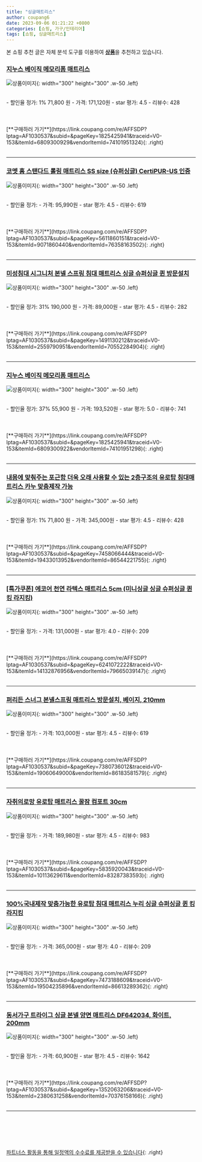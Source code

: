 ```yaml
---
title: "싱글매트리스"
author: coupang6
date: 2023-09-06 01:21:22 +0800
categories: [쇼핑, 가구/인테리어]
tags: [쇼핑, 싱글매트리스]
---
```


본 쇼핑 추천 글은 자체 분석 도구를 이용하여 [**상품**](https://link.coupang.com/a/bao1ui)을 추천하고 있습니다.

### [지누스 베이직 메모리폼 매트리스](https://link.coupang.com/re/AFFSDP?lptag=AF1030537&subid=&pageKey=1825425941&traceid=V0-153&itemId=6809300929&vendorItemId=74101951324)

![상품이미지](https://thumbnail10.coupangcdn.com/thumbnails/remote/230x230ex/image/rs_quotation_api/he7twe8m/1a519b85edea467d8f7e199d4f8dd4f3.jpg){: width="300" height="300" .w-50 .left}


<br>
- 할인율 정가: 1%  71,800   원
- 가격: 171,120원
- star 평가: 4.5
- 리뷰수: 428
<br>
<br>
<br>
<br>
[**구매하러 가기**](https://link.coupang.com/re/AFFSDP?lptag=AF1030537&subid=&pageKey=1825425941&traceid=V0-153&itemId=6809300929&vendorItemId=74101951324){: .right}
<br>
<br>

---

### [코멧 홈 스탠다드 롤링 매트리스 SS size (슈퍼싱글) CertiPUR-US 인증](https://link.coupang.com/re/AFFSDP?lptag=AF1030537&subid=&pageKey=5611860151&traceid=V0-153&itemId=9071860440&vendorItemId=76358163502)

![상품이미지](https://thumbnail9.coupangcdn.com/thumbnails/remote/230x230ex/image/retail/images/94201019870483-843971bb-394e-45eb-9b44-e3a632c0aed8.jpg){: width="300" height="300" .w-50 .left}


<br>
- 할인율 정가: 
- 가격: 95,990원
- star 평가: 4.5
- 리뷰수: 619
<br>
<br>
<br>
<br>
[**구매하러 가기**](https://link.coupang.com/re/AFFSDP?lptag=AF1030537&subid=&pageKey=5611860151&traceid=V0-153&itemId=9071860440&vendorItemId=76358163502){: .right}
<br>
<br>

---

### [미성침대 시그니처 본넬 스프링 침대 매트리스 싱글 슈퍼싱글 퀸 방문설치](https://link.coupang.com/re/AFFSDP?lptag=AF1030537&subid=&pageKey=1491130212&traceid=V0-153&itemId=2559790951&vendorItemId=70552284904)

![상품이미지](https://thumbnail9.coupangcdn.com/thumbnails/remote/230x230ex/image/vendor_inventory/6c1e/659876ca9c9c40524e9b22f3a4c970a26cd9c47c0608dfb4e343ee3a9079.jpg){: width="300" height="300" .w-50 .left}


<br>
- 할인율 정가: 31%  190,000   원
- 가격: 89,000원
- star 평가: 4.5
- 리뷰수: 282
<br>
<br>
<br>
<br>
[**구매하러 가기**](https://link.coupang.com/re/AFFSDP?lptag=AF1030537&subid=&pageKey=1491130212&traceid=V0-153&itemId=2559790951&vendorItemId=70552284904){: .right}
<br>
<br>

---

### [지누스 베이직 메모리폼 매트리스](https://link.coupang.com/re/AFFSDP?lptag=AF1030537&subid=&pageKey=1825425941&traceid=V0-153&itemId=6809300922&vendorItemId=74101951298)

![상품이미지](https://thumbnail10.coupangcdn.com/thumbnails/remote/230x230ex/image/rs_quotation_api/he7twe8m/1a519b85edea467d8f7e199d4f8dd4f3.jpg){: width="300" height="300" .w-50 .left}


<br>
- 할인율 정가: 37%  55,900   원
- 가격: 193,520원
- star 평가: 5.0
- 리뷰수: 741
<br>
<br>
<br>
<br>
[**구매하러 가기**](https://link.coupang.com/re/AFFSDP?lptag=AF1030537&subid=&pageKey=1825425941&traceid=V0-153&itemId=6809300922&vendorItemId=74101951298){: .right}
<br>
<br>

---

### [내몸에 맞춰주는 포근함 더욱 오래 사용할 수 있는 2층구조의 유로탑 침대매트리스 카누 맞춤제작 가능](https://link.coupang.com/re/AFFSDP?lptag=AF1030537&subid=&pageKey=7458066444&traceid=V0-153&itemId=19433013952&vendorItemId=86544221755)

![상품이미지](https://thumbnail8.coupangcdn.com/thumbnails/remote/230x230ex/image/vendor_inventory/e911/b5729bc3924410fbdbd721c97a24531b395e2fd35f7842d3b74c5721efa5.jpg){: width="300" height="300" .w-50 .left}


<br>
- 할인율 정가: 1%  71,800   원
- 가격: 345,000원
- star 평가: 4.5
- 리뷰수: 428
<br>
<br>
<br>
<br>
[**구매하러 가기**](https://link.coupang.com/re/AFFSDP?lptag=AF1030537&subid=&pageKey=7458066444&traceid=V0-153&itemId=19433013952&vendorItemId=86544221755){: .right}
<br>
<br>

---

### [[특가쿠폰] 에코어 천연 라텍스 매트리스 5cm (미니싱글 싱글 슈퍼싱글 퀸 킹 라지킹)](https://link.coupang.com/re/AFFSDP?lptag=AF1030537&subid=&pageKey=6241072222&traceid=V0-153&itemId=14132876956&vendorItemId=79665039147)

![상품이미지](https://thumbnail6.coupangcdn.com/thumbnails/remote/230x230ex/image/vendor_inventory/aeab/1a7982387deb40681c6d1083095ffac8cd93a5879135956874dfdd1e1a37.jpg){: width="300" height="300" .w-50 .left}


<br>
- 할인율 정가: 
- 가격: 131,000원
- star 평가: 4.0
- 리뷰수: 209
<br>
<br>
<br>
<br>
[**구매하러 가기**](https://link.coupang.com/re/AFFSDP?lptag=AF1030537&subid=&pageKey=6241072222&traceid=V0-153&itemId=14132876956&vendorItemId=79665039147){: .right}
<br>
<br>

---

### [퍼리든 스너그 본넬스프링 매트리스 방문설치, 베이지, 210mm](https://link.coupang.com/re/AFFSDP?lptag=AF1030537&subid=&pageKey=7380736012&traceid=V0-153&itemId=19060649000&vendorItemId=86183581579)

![상품이미지](https://thumbnail6.coupangcdn.com/thumbnails/remote/230x230ex/image/retail/images/6091259354238278-091c587f-436e-4cd5-8d8f-e4f4dd3cc4d5.jpg){: width="300" height="300" .w-50 .left}


<br>
- 할인율 정가: 
- 가격: 103,000원
- star 평가: 4.5
- 리뷰수: 619
<br>
<br>
<br>
<br>
[**구매하러 가기**](https://link.coupang.com/re/AFFSDP?lptag=AF1030537&subid=&pageKey=7380736012&traceid=V0-153&itemId=19060649000&vendorItemId=86183581579){: .right}
<br>
<br>

---

### [자취의로망 유로탑 매트리스 꿀잠 컴포트 30cm](https://link.coupang.com/re/AFFSDP?lptag=AF1030537&subid=&pageKey=5835920043&traceid=V0-153&itemId=10113629611&vendorItemId=83287383593)

![상품이미지](https://thumbnail6.coupangcdn.com/thumbnails/remote/230x230ex/image/vendor_inventory/9e7f/b7b5a34f12c0c943daf069dbcf00afd8d92717205ece803a56fa652536a6.jpg){: width="300" height="300" .w-50 .left}


<br>
- 할인율 정가: 
- 가격: 189,980원
- star 평가: 4.5
- 리뷰수: 983
<br>
<br>
<br>
<br>
[**구매하러 가기**](https://link.coupang.com/re/AFFSDP?lptag=AF1030537&subid=&pageKey=5835920043&traceid=V0-153&itemId=10113629611&vendorItemId=83287383593){: .right}
<br>
<br>

---

### [100%국내제작 맞춤가능한 유로탑 침대 매트리스 누리 싱글 슈퍼싱글 퀸 킹 라지킹](https://link.coupang.com/re/AFFSDP?lptag=AF1030537&subid=&pageKey=7473188609&traceid=V0-153&itemId=19504235896&vendorItemId=86613289362)

![상품이미지](https://thumbnail6.coupangcdn.com/thumbnails/remote/230x230ex/image/vendor_inventory/83a6/c5ab5659ac5ec4084843402d2fc9dcb6e43803266ca1ea0d99f3cfa3c7a9.jpg){: width="300" height="300" .w-50 .left}


<br>
- 할인율 정가: 
- 가격: 365,000원
- star 평가: 4.0
- 리뷰수: 209
<br>
<br>
<br>
<br>
[**구매하러 가기**](https://link.coupang.com/re/AFFSDP?lptag=AF1030537&subid=&pageKey=7473188609&traceid=V0-153&itemId=19504235896&vendorItemId=86613289362){: .right}
<br>
<br>

---

### [동서가구 트라이그 싱글 본넬 양면 매트리스 DF642034, 화이트, 200mm](https://link.coupang.com/re/AFFSDP?lptag=AF1030537&subid=&pageKey=1352063206&traceid=V0-153&itemId=2380631258&vendorItemId=70376158166)

![상품이미지](https://thumbnail6.coupangcdn.com/thumbnails/remote/230x230ex/image/vendor_inventory/0b63/74111ba290aa062855443814a6db55b0364ec5751f83eaaa38061a622714.jpg){: width="300" height="300" .w-50 .left}


<br>
- 할인율 정가: 
- 가격: 60,900원
- star 평가: 4.5
- 리뷰수: 1642
<br>
<br>
<br>
<br>
[**구매하러 가기**](https://link.coupang.com/re/AFFSDP?lptag=AF1030537&subid=&pageKey=1352063206&traceid=V0-153&itemId=2380631258&vendorItemId=70376158166){: .right}
<br>
<br>

---
<br><br><br><br><br> [파트너스 활동을 통해 일정액의 수수료를 제공받을 수 있습니다](https://link.coupang.com/a/bao1ui){: .right}